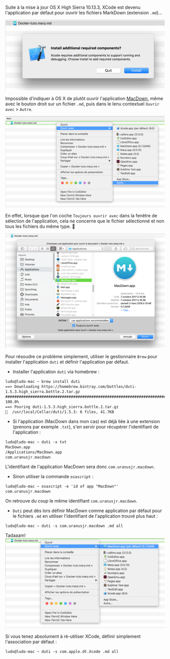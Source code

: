 <!-- TITLE: Lier une application à une extension -->
<!-- SUBTITLE: Solution la plus rapide trouvée -->

Suite à la mise à jour OS X High Sierra 10.13.3, XCode est devenu l'application par défaut pour ouvrir les fichiers MarkDown (extension `.md`)...

![Xcode par défaut](/uploads/osx-extensions-defaut/osx-extensions-defaut-xcode.png "Osx Extensions Defaut Xcode")

Impossible d'indiquer à OS X de plutôt ouvrir l'application [MacDown](https://macdown.uranusjr.com/), même avec le bouton droit sur un fichier `.md`, puis dans le lenu contextuel `Ouvrir avec` > `Autre`.

![Menu contextuel](/uploads/osx-extensions-defaut/osx-extensions-defaut-contextuel.png "Osx Extensions Defaut Xcode")

En effet, lorsque que l'on coche `Toujours ouvrir avec` dans la fenêtre de sélection de l'application, cela ne concerne que le fichier sélectionné et non tous les fichiers du même type. 😬

![Grrrrr](/uploads/osx-extensions-defaut/osx-extensions-defaut-toujours.png "Osx Extensions Defaut Xcode")

Pour résoudre ce problème simplement, utiliser le gestionnaire `Brew` pour installer l'application `duti` et définir l'application par défaut.

- Installer l'application `duti` via homebrew :

```
ludo@ludo-mac ~ brew install duti
==> Downloading https://homebrew.bintray.com/bottles/duti-1.5.3.high_sierra.bottle.2.tar.gz
######################################################################## 100.0%
==> Pouring duti-1.5.3.high_sierra.bottle.2.tar.gz
🍺  /usr/local/Cellar/duti/1.5.3: 6 files, 41.7KB
```

- Si l'application (MacDown dans mon cas) est déjà liée à une extension (prenons par exemple `.txt`), s'en servir pour récupérer l'identifiant de l'application :

```
ludo@ludo-mac ~ duti -x txt
MacDown.app
/Applications/MacDown.app
com.uranusjr.macdown
```

L'identifiant de l'application MacDown sera donc `com.uranusjr.macdown`.

- Sinon utiliser la commande `osascript` :

```
ludo@ludo-mac ~ osascript -e 'id of app "MacDown"'
com.uranusjr.macdown
```

On retrouve du coup le même identifiant  `com.uranusjr.macdown`.

- `Duti` peut dès lors définir MacDown comme application par défaut pour le fichiers `.md` en utiliser l'identifiant de l'application trouvé plus haut :

```
ludo@ludo-mac ~ duti -s com.uranusjr.macdown .md all
```

Tadaaam!
![Grrrrr](/uploads/osx-extensions-defaut/osx-extensions-defaut-macdown.png "Osx Extensions Defaut Xcode")

Si vous tenez absolument à ré-utiliser XCode, définir simplement l'association par défaut :

```
ludo@ludo-mac ~ duti -s com.apple.dt.Xcode .md all
```
